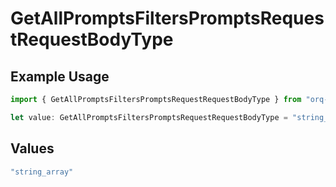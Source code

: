 # GetAllPromptsFiltersPromptsRequestRequestBodyType

## Example Usage

```typescript
import { GetAllPromptsFiltersPromptsRequestRequestBodyType } from "orq-poc-typescript-multi-env-version/models/operations";

let value: GetAllPromptsFiltersPromptsRequestRequestBodyType = "string_array";
```

## Values

```typescript
"string_array"
```